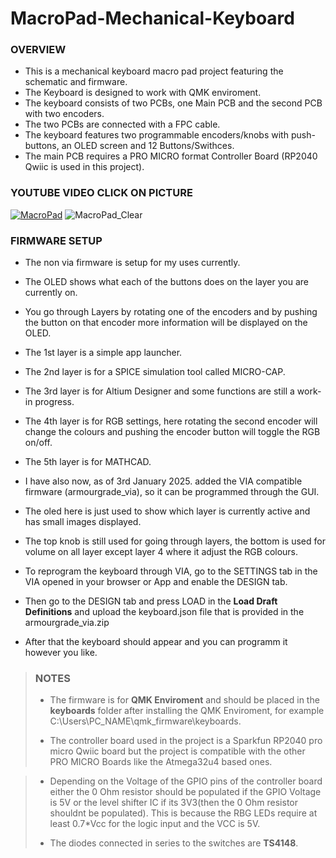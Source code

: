 # MacroPad-Mechanical-Keyboard
### OVERVIEW
 - This is a mechanical keyboard macro pad project featuring the schematic and firmware.
 - The Keyboard is designed to work with QMK enviroment.
 - The keyboard consists of two PCBs, one Main PCB and the second PCB with two encoders.
 - The two PCBs are connected with a FPC cable.
 - The keyboard features two programmable encoders/knobs with push-buttons, an OLED screen and 12 Buttons/Swithces.
 - The main PCB requires a PRO MICRO format Controller Board (RP2040 Qwiic is used in this project). 

### YOUTUBE VIDEO CLICK ON PICTURE
[![MacroPad](https://github.com/ArmourGrade/MacroPad-Mechanical-Keyboard/blob/main/Images%20Keyboard/P1140373.JPG?raw=true)](https://www.youtube.com/watch?v=CmnHtQ5szXs)
![MacroPad_Clear](https://github.com/ArmourGrade/MacroPad-Mechanical-Keyboard/blob/main/Images%20Keyboard/Keyboard_ON_DESK.jpg?raw=true) 
### FIRMWARE SETUP

- The non via firmware is setup for my uses currently.
- The OLED shows what each of the buttons does on the layer you are currently on.
- You go through Layers by rotating one of the encoders and by pushing the button on that encoder more information will be displayed on the OLED.
- The 1st layer is a simple app launcher.
- The 2nd layer is for a SPICE simulation tool called MICRO-CAP.
- The 3rd layer is for Altium Designer and some functions are still a work-in progress.
- The 4th layer is for RGB settings, here rotating the second encoder will change the colours and pushing the encoder button will toggle the RGB on/off.
- The 5th layer is for MATHCAD.

- I have also now, as of 3rd January 2025. added the VIA compatible firmware (armourgrade_via), so it can be programmed through the GUI.
- The oled here is just used to show which layer is currently active and has small images displayed.
- The top knob is still used for going through layers, the bottom is used for volume on all layer except layer 4 where it adjust the RGB colours.
- To reprogram the keyboard through VIA, go to the SETTINGS tab in the VIA opened in your browser or App and enable the DESIGN tab.
- Then go to the DESIGN tab and press LOAD in the **Load Draft Definitions** and upload the keyboard.json file that is provided in the armourgrade_via.zip
- After that the keyboard should appear and you can programm it however you like.
>### NOTES 
> - The firmware is for **QMK Enviroment** and should be placed in the **keyboards** folder after installing the QMK Enviroment,
>   for example C:\Users\PC_NAME\qmk_firmware\keyboards.
> 
> - The controller board used in the project is a Sparkfun RP2040 pro micro Qwiic board
>   but the project is compatible with the other PRO MICRO Boards like the Atmega32u4 based ones.

> - Depending on the Voltage of the GPIO pins of the controller board either the 0 Ohm resistor should be populated if the GPIO Voltage is 5V
>   or the level shifter IC if its 3V3(then the 0 Ohm resistor shouldnt be populated).
>   This is because the RBG LEDs require at least 0.7*Vcc for the logic input and the VCC is 5V.
>
> - The diodes connected in series to the switches are **TS4148**.
